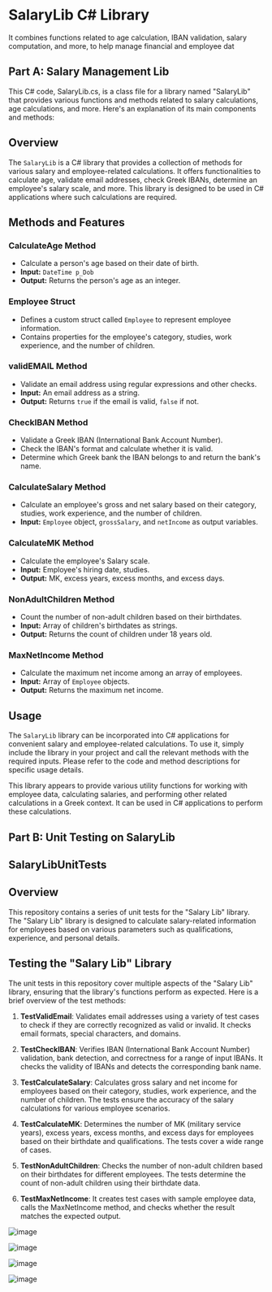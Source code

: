 # SalaryLib C# Library
It combines functions related to age calculation, IBAN validation, salary computation, and more, to help manage financial and employee dat

## Part A: Salary Management Lib

This C# code, SalaryLib.cs, is a class file for a library named "SalaryLib" that provides various functions and methods related to salary calculations, age calculations, and more. Here's an explanation of its main components and methods:

## Overview

The `SalaryLib` is a C# library that provides a collection of methods for various salary and employee-related calculations. It offers functionalities to calculate age, validate email addresses, check Greek IBANs, determine an employee's salary scale, and more. This library is designed to be used in C# applications where such calculations are required.

## Methods and Features

### CalculateAge Method

- Calculate a person's age based on their date of birth.
- **Input:** `DateTime p_Dob`
- **Output:** Returns the person's age as an integer.

### Employee Struct

- Defines a custom struct called `Employee` to represent employee information.
- Contains properties for the employee's category, studies, work experience, and the number of children.

### validEMAIL Method

- Validate an email address using regular expressions and other checks.
- **Input:** An email address as a string.
- **Output:** Returns `true` if the email is valid, `false` if not.

### CheckIBAN Method

- Validate a Greek IBAN (International Bank Account Number).
- Check the IBAN's format and calculate whether it is valid.
- Determine which Greek bank the IBAN belongs to and return the bank's name.

### CalculateSalary Method

- Calculate an employee's gross and net salary based on their category, studies, work experience, and the number of children.
- **Input:** `Employee` object, `grossSalary`, and `netIncome` as output variables.

### CalculateMK Method

- Calculate the employee's Salary scale.
- **Input:** Employee's hiring date, studies.
- **Output:** MK, excess years, excess months, and excess days.

### NonAdultChildren Method

- Count the number of non-adult children based on their birthdates.
- **Input:** Array of children's birthdates as strings.
- **Output:** Returns the count of children under 18 years old.

### MaxNetIncome Method

- Calculate the maximum net income among an array of employees.
- **Input:** Array of `Employee` objects.
- **Output:** Returns the maximum net income.

## Usage

The `SalaryLib` library can be incorporated into C# applications for convenient salary and employee-related calculations. To use it, simply include the library in your project and call the relevant methods with the required inputs. Please refer to the code and method descriptions for specific usage details.


This library appears to provide various utility functions for working with employee data, calculating salaries, and performing other related calculations in a Greek context. It can be used in C# applications to perform these calculations.


## Part B: Unit Testing on SalaryLib


## SalaryLibUnitTests


## Overview

This repository contains a series of unit tests for the "Salary Lib" library. The "Salary Lib" library is designed to calculate salary-related information for employees based on various parameters such as qualifications, experience, and personal details.

## Testing the "Salary Lib" Library

The unit tests in this repository cover multiple aspects of the "Salary Lib" library, ensuring that the library's functions perform as expected. Here is a brief overview of the test methods:

1. **TestValidEmail**: Validates email addresses using a variety of test cases to check if they are correctly recognized as valid or invalid. It checks email formats, special characters, and domains.

2. **TestCheckIBAN**: Verifies IBAN (International Bank Account Number) validation, bank detection, and correctness for a range of input IBANs. It checks the validity of IBANs and detects the corresponding bank name.

3. **TestCalculateSalary**: Calculates gross salary and net income for employees based on their category, studies, work experience, and the number of children. The tests ensure the accuracy of the salary calculations for various employee scenarios.

4. **TestCalculateMK**: Determines the number of MK (military service years), excess years, excess months, and excess days for employees based on their birthdate and qualifications. The tests cover a wide range of cases.

5. **TestNonAdultChildren**: Checks the number of non-adult children based on their birthdates for different employees. The tests determine the count of non-adult children using their birthdate data.

6. **TestMaxNetIncome**: It creates test cases with sample employee data, calls the MaxNetIncome method, and checks whether the result matches the expected output. 

![image](https://github.com/PaolaVlsc/QualityAssurance_UnitTesting_SalaryLibManagementProject/assets/87998374/cf46e375-1dc3-461d-9e59-f9dbf26eb28b)

![image](https://github.com/PaolaVlsc/QualityAssurance_UnitTesting_SalaryLibManagementProject/assets/87998374/de365b05-2a6b-4572-a45d-c9024de6cc7e)

![image](https://github.com/PaolaVlsc/QualityAssurance_UnitTesting_SalaryLibManagementProject/assets/87998374/e3c3d3bc-b976-440a-b52f-5d146404154e)

![image](https://github.com/PaolaVlsc/QualityAssurance_UnitTesting_SalaryLibManagementProject/assets/87998374/182f988f-f078-4f79-bbfc-79c8664ef9a1)
